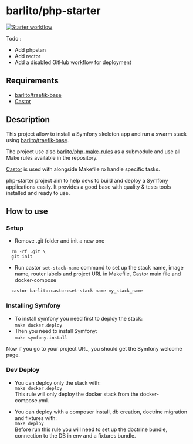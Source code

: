 # barlito/php-starter

[![Starter workflow](https://github.com/barlito/php-starter/actions/workflows/symfony_starter.yaml/badge.svg?branch=master)](https://github.com/barlito/php-starter/actions/workflows/symfony_starter.yaml)

Todo : 
- Add phpstan 
- Add rector 
- Add a disabled GitHub workflow for deployment

Requirements
-------
- [barlito/traefik-base](https://github.com/barlito/traefik-base)
- [Castor](https://castor.jolicode.com/)

Description
-------

This project allow to install a Symfony skeleton app and run a swarm stack
using [barlito/traefik-base](https://github.com/barlito/traefik-base).

The project use also [barlito/php-make-rules](https://github.com/barlito/php-make-rules)
as a submodule and use all Make rules available in the repository.

[Castor](https://castor.jolicode.com/) is used with alongside Makefile ro handle
specific tasks.

php-starter project aim to help devs to build and deploy
a Symfony applications easily.
It provides a good base with quality & tests tools installed and ready to use.

How to use
-------

### Setup
- Remove .git folder and init a new one
```
  rm -rf .git \ 
  git init
```
- Run castor `set-stack-name` command to set up the stack name, image name,
router labels and project URL in Makefile, Castor main file and docker-compose
```
  castor barlito:castor:set-stack-name my_stack_name
``` 

### Installing Symfony
- To install symfony you need first to deploy the stack:  
  `make docker.deploy`
- Then you need to install Symfony:  
  `make symfony.install`

Now if you go to your project URL, you should get the Symfony welcome page.

### Dev Deploy
- You can deploy only the stack with:   
  `make docker.deploy`   
This rule will only deploy the docker stack from the docker-compose.yml.

- You can deploy with a composer install, db creation,
doctrine migration and fixtures with:  
  `make deploy`   
Before run this rule you will need to set up the doctrine bundle,
connection to the DB in env and a fixtures bundle.

